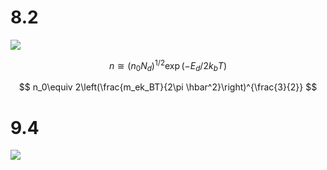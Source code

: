 


# 8.2

![](C:\Users\jorge\AppData\Roaming\marktext\images\2022-02-14-20-02-12-image.png)

$$
n\cong(n_0N_d)^{1/2}\exp{\left(-E_d/2k_bT\right)}
$$

$$
n_0\equiv 2\left(\frac{m_ek_BT}{2\pi \hbar^2}\right)^{\frac{3}{2}}
$$















# 9.4

![](C:\Users\jorge\AppData\Roaming\marktext\images\2022-02-14-20-01-40-image.png)
